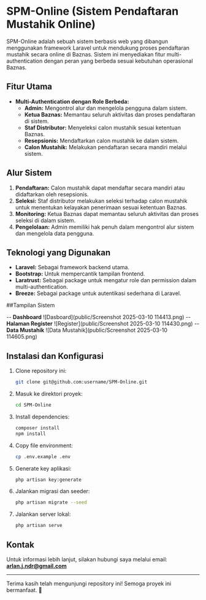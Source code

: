 # SPM-Online (Sistem Pendaftaran Mustahik Online)

SPM-Online adalah sebuah sistem berbasis web yang dibangun menggunakan framework Laravel untuk mendukung proses pendaftaran mustahik secara online di Baznas. Sistem ini menyediakan fitur multi-authentication dengan peran yang berbeda sesuai kebutuhan operasional Baznas.

## Fitur Utama
- **Multi-Authentication dengan Role Berbeda:**
  - **Admin:** Mengontrol alur dan mengelola pengguna dalam sistem.
  - **Ketua Baznas:** Memantau seluruh aktivitas dan proses pendaftaran di sistem.
  - **Staf Distributor:** Menyeleksi calon mustahik sesuai ketentuan Baznas.
  - **Resepsionis:** Mendaftarkan calon mustahik ke dalam sistem.
  - **Calon Mustahik:** Melakukan pendaftaran secara mandiri melalui sistem.

## Alur Sistem
1. **Pendaftaran:** Calon mustahik dapat mendaftar secara mandiri atau didaftarkan oleh resepsionis.
2. **Seleksi:** Staf distributor melakukan seleksi terhadap calon mustahik untuk menentukan kelayakan penerimaan sesuai ketentuan Baznas.
3. **Monitoring:** Ketua Baznas dapat memantau seluruh aktivitas dan proses seleksi di dalam sistem.
4. **Pengelolaan:** Admin memiliki hak penuh dalam mengontrol alur sistem dan mengelola data pengguna.

## Teknologi yang Digunakan
- **Laravel:** Sebagai framework backend utama.
- **Bootstrap:** Untuk mempercantik tampilan frontend.
- **Laratrust:** Sebagai package untuk mengatur role dan permission dalam multi-authentication.
- **Breeze:** Sebagai package untuk autentikasi sederhana di Laravel.

##Tampilan Sistem

-- **Dashboard**
![Dasboard](public/Screenshot 2025-03-10 114413.png)
-- **Halaman Register**
![Register](public/Screenshot 2025-03-10 114430.png)
-- **Data Mustahik**
![Data Mustahik](public/Screenshot 2025-03-10 114605.png)

## Instalasi dan Konfigurasi
1. Clone repository ini:
   ```bash
   git clone git@github.com:username/SPM-Online.git
   ```
2. Masuk ke direktori proyek:
   ```bash
   cd SPM-Online
   ```
3. Install dependencies:
   ```bash
   composer install
   npm install
   ```
4. Copy file environment:
   ```bash
   cp .env.example .env
   ```
5. Generate key aplikasi:
   ```bash
   php artisan key:generate
   ```
6. Jalankan migrasi dan seeder:
   ```bash
   php artisan migrate --seed
   ```
7. Jalankan server lokal:
   ```bash
   php artisan serve
   ```

## Kontak
Untuk informasi lebih lanjut, silakan hubungi saya melalui email: **arlan.j.ndr@gmail.com**

---

Terima kasih telah mengunjungi repository ini! Semoga proyek ini bermanfaat. 🙌

